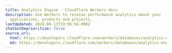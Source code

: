 ```yaml
---
title: Analytics Engine · Cloudflare Workers docs
description: Use Workers to receive performance analytics about your
  applications, products and projects.
lastUpdated: 2024-08-13T19:56:56.000Z
chatbotDeprioritize: false
source_url:
  html: https://developers.cloudflare.com/workers/databases/analytics-engine/
  md: https://developers.cloudflare.com/workers/databases/analytics-engine/index.md
---
```


